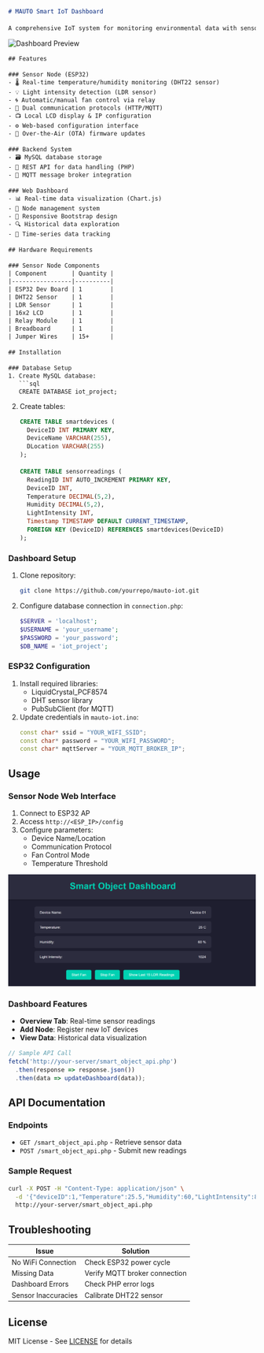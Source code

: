 ```markdown
# MAUTO Smart IoT Dashboard

A comprehensive IoT system for monitoring environmental data with sensor nodes and a web-based dashboard.
````
![Dashboard Preview](assets/dashboard-preview.png)

```
## Features

### Sensor Node (ESP32)
- 🌡️ Real-time temperature/humidity monitoring (DHT22 sensor)
- 💡 Light intensity detection (LDR sensor)
- 🌀 Automatic/manual fan control via relay
- 📶 Dual communication protocols (HTTP/MQTT)
- 📺 Local LCD display & IP configuration
- ⚙️ Web-based configuration interface
- 🔄 Over-the-Air (OTA) firmware updates

### Backend System
- 🗃️ MySQL database storage
- 🔄 REST API for data handling (PHP)
- 📡 MQTT message broker integration

### Web Dashboard
- 📊 Real-time data visualization (Chart.js)
- 📍 Node management system
- 📱 Responsive Bootstrap design
- 🔍 Historical data exploration
- 📅 Time-series data tracking

## Hardware Requirements

### Sensor Node Components
| Component       | Quantity |
|-----------------|----------|
| ESP32 Dev Board | 1        |
| DHT22 Sensor    | 1        |
| LDR Sensor      | 1        |
| 16x2 LCD        | 1        |
| Relay Module    | 1        |
| Breadboard      | 1        |
| Jumper Wires    | 15+      |

## Installation

### Database Setup
1. Create MySQL database:
   ```sql
   CREATE DATABASE iot_project;
   ```
2. Create tables:
   ```sql
   CREATE TABLE smartdevices (
     DeviceID INT PRIMARY KEY,
     DeviceName VARCHAR(255),
     DLocation VARCHAR(255)
   );
   
   CREATE TABLE sensorreadings (
     ReadingID INT AUTO_INCREMENT PRIMARY KEY,
     DeviceID INT,
     Temperature DECIMAL(5,2),
     Humidity DECIMAL(5,2),
     LightIntensity INT,
     Timestamp TIMESTAMP DEFAULT CURRENT_TIMESTAMP,
     FOREIGN KEY (DeviceID) REFERENCES smartdevices(DeviceID)
   );
   ```

### Dashboard Setup
1. Clone repository:
   ```bash
   git clone https://github.com/yourrepo/mauto-iot.git
   ```
2. Configure database connection in `connection.php`:
   ```php
   $SERVER = 'localhost';
   $USERNAME = 'your_username';
   $PASSWORD = 'your_password';
   $DB_NAME = 'iot_project';
   ```

### ESP32 Configuration
1. Install required libraries:
   - LiquidCrystal_PCF8574
   - DHT sensor library
   - PubSubClient (for MQTT)
2. Update credentials in `mauto-iot.ino`:
   ```cpp
   const char* ssid = "YOUR_WIFI_SSID";
   const char* password = "YOUR_WIFI_PASSWORD";
   const char* mqttServer = "YOUR_MQTT_BROKER_IP";
   ```

## Usage

### Sensor Node Web Interface
1. Connect to ESP32 AP
2. Access `http://<ESP_IP>/config`
3. Configure parameters:
   - Device Name/Location
   - Communication Protocol
   - Fan Control Mode
   - Temperature Threshold

![Configuration Interface](assets/config-interface.png)

### Dashboard Features
- **Overview Tab**: Real-time sensor readings
- **Add Node**: Register new IoT devices
- **View Data**: Historical data visualization

```javascript
// Sample API Call
fetch('http://your-server/smart_object_api.php')
  .then(response => response.json())
  .then(data => updateDashboard(data));
```

## API Documentation

### Endpoints
- `GET /smart_object_api.php` - Retrieve sensor data
- `POST /smart_object_api.php` - Submit new readings

### Sample Request
```bash
curl -X POST -H "Content-Type: application/json" \
  -d '{"deviceID":1,"Temperature":25.5,"Humidity":60,"LightIntensity":850}' \
  http://your-server/smart_object_api.php
```

## Troubleshooting

| Issue                  | Solution                          |
|------------------------|-----------------------------------|
| No WiFi Connection     | Check ESP32 power cycle           |
| Missing Data           | Verify MQTT broker connection     |
| Dashboard Errors       | Check PHP error logs              |
| Sensor Inaccuracies    | Calibrate DHT22 sensor            |

## License
MIT License - See [LICENSE](LICENSE) for details

